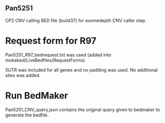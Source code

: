 ## Pan5251

CP2 CNV calling BED file (build37) for exomedepth CNV caller step.

# Request form for R97
Pan5251_R97_bedrequest.txt was used  (added into mokabed/LiveBedfiles/RequestForms)

5UTR was included for all genes and no padding was used. No additional sites was added. 

# Run BedMaker
Pan5251_CNV_query.json contains the original query given to bedmaker to generate the bedfile.

